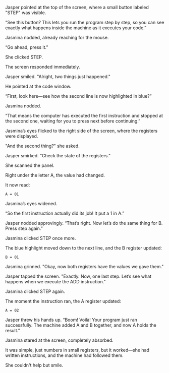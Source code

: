 
Jasper pointed at the top of the screen, where a small button labeled "STEP" was visible.  

“See this button? This lets you run the program step by step, so you can see exactly what happens inside the machine as it executes your code.”  

Jasmina nodded, already reaching for the mouse.  

“Go ahead, press it.”  

She clicked STEP.  

The screen responded immediately.  

Jasper smiled. "Alright, two things just happened."  

He pointed at the code window.  

“First, look here—see how the second line is now highlighted in blue?”  

Jasmina nodded.  

“That means the computer has executed the first instruction and stopped at the second one, waiting for you to press next before continuing.”  

Jasmina’s eyes flicked to the right side of the screen, where the registers were displayed.  

"And the second thing?" she asked.  

Jasper smirked. "Check the state of the registers."  

She scanned the panel.  

Right under the letter A, the value had changed.  

It now read:  

```
A = 01
```

Jasmina’s eyes widened.  

“So the first instruction actually did its job! It put a 1 in A.”  

Jasper nodded approvingly. “That’s right. Now let’s do the same thing for B. Press step again.”  

Jasmina clicked STEP once more.  

The blue highlight moved down to the next line, and the B register updated:  

```
B = 01
```

Jasmina grinned. "Okay, now both registers have the values we gave them."  

Jasper tapped the screen. "Exactly. Now, one last step. Let’s see what happens when we execute the ADD instruction."  

Jasmina clicked STEP again.  

The moment the instruction ran, the A register updated:  

```
A = 02
```

Jasper threw his hands up. “Boom! Voilà! Your program just ran successfully. The machine added A and B together, and now A holds the result.”  

Jasmina stared at the screen, completely absorbed.  

It was simple, just numbers in small registers, but it worked—she had written instructions, and the machine had followed them.  

She couldn't help but smile.  

